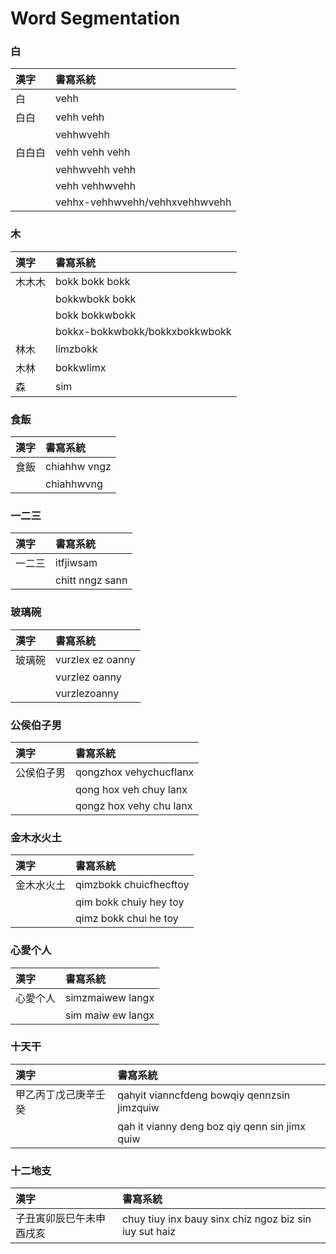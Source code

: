 # Word Segmentation

### 白

| 漢字 | 書寫系統 |
| :--- | :--- |
| 白 | vehh |
| 白白 | vehh vehh |
|| vehhwvehh |
| 白白白 | vehh vehh vehh |
|| vehhwvehh vehh |
|| vehh vehhwvehh |
|| vehhx-vehhwvehh/vehhxvehhwvehh |

### 木

| 漢字 | 書寫系統 |
| :--- | :--- |
| 木木木 | bokk bokk bokk |
|| bokkwbokk bokk |
|| bokk bokkwbokk |
|| bokkx-bokkwbokk/bokkxbokkwbokk |
| 林木 | limzbokk |
| 木林 | bokkwlimx |
| 森 | sim |

### 食飯

| 漢字 | 書寫系統 |
| :--- | :--- |
| 食飯 | chiahhw vngz |
|| chiahhwvng |

### 一二三

| 漢字 | 書寫系統 |
| :--- | :--- |
| 一二三 | itfjiwsam |
| | chitt nngz sann |

### 玻璃碗

| 漢字 | 書寫系統 |
| :--- | :--- |
| 玻璃碗 | vurzlex ez oanny |
|| vurzlez oanny |
|| vurzlezoanny |

### 公侯伯子男

| 漢字 | 書寫系統 |
| :--- | :--- |
| 公侯伯子男 | qongzhox vehychucflanx |
|| qong hox veh chuy lanx |
|| qongz hox vehy chu lanx |

### 金木水火土

| 漢字 | 書寫系統 |
| :--- | :--- |
| 金木水火土 | qimzbokk chuicfhecftoy |
| | qim bokk chuiy hey toy |
|| qimz bokk chui he toy |

### 心愛个人

| 漢字 | 書寫系統 |
| :--- | :--- |
| 心愛个人 | simzmaiwew langx |
|| sim maiw ew langx |

### 十天干

| 漢字 | 書寫系統 |
| :--- | :--- |
| 甲乙丙丁戊己庚辛壬癸 | qahyit vianncfdeng bowqiy qennzsin jimzquiw |
|| qah it vianny deng boz qiy qenn sin jimx quiw |

### 十二地支

| 漢字 | 書寫系統 |
| :--- | :--- |
| 子丑寅卯辰巳午未申酉戌亥 | chuy tiuy inx bauy sinx chiz ngoz biz sin iuy sut haiz |
